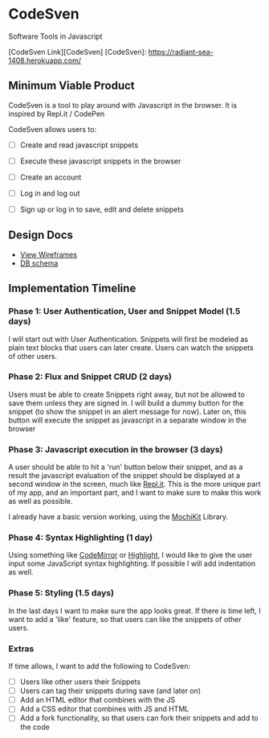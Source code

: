 # CodeSven
Software Tools in Javascript

[CodeSven Link][CodeSven]
[CodeSven]: https://radiant-sea-1408.herokuapp.com/

## Minimum Viable Product

CodeSven is a tool to play around with Javascript in the browser. It is inspired by  Repl.it / CodePen

CodeSven allows users to:

- [ ] Create and read javascript snippets
- [ ] Execute these javascript snippets in the browser
- [ ] Create an account
- [ ] Log in and log out
- [ ] Sign up or log in to save, edit and delete snippets


## Design Docs
* [View Wireframes][view]
* [DB schema][schema]

[view]: ./docs/views.md
[schema]: ./docs/schema.md

## Implementation Timeline

### Phase 1: User Authentication, User and Snippet Model (1.5 days)

I will start out with User Authentication. Snippets will first be modeled as plain text blocks that users can later create. Users can watch the snippets of other users.

### Phase 2: Flux and Snippet CRUD (2 days)

Users must be able to create Snippets right away, but not be allowed to save them unless they are signed in. I will build a dummy button for the snippet (to show the snippet in an alert message for now). Later on, this button will execute the snippet as javascript in a separate window in the browser


### Phase 3: Javascript execution in the browser (3 days)

A user should be able to hit a 'run' button below their snippet, and as a result the javascript evaluation of the snippet should be displayed at a second window in the screen, much like [Repl.it][replit].
This is the more unique part of my app, and an important part, and I want to make sure to make this work as well as possible.

I already have a basic version working, using the [MochiKit][mochikit] Library.

[replit]: https://repl.it/languages/javascript
[mochikit]: https://mochi.github.io/mochikit/

### Phase 4: Syntax Highlighting (1 day)

Using something like [CodeMirror][codemirror] or [Highlight][highlight], I would like to give the user input some JavaScript syntax highlighting. If possible I will add indentation as well.

[codemirror]: https://codemirror.net/
[highlight]: https://highlightjs.org/

### Phase 5: Styling (1.5 days)

In the last days I want to make sure the app looks great. If there is time left, I want to add a 'like' feature, so that users can like the snippets of other users.

### Extras

If time allows, I want to add the following to CodeSven:

- [ ] Users like other users their Snippets
- [ ] Users can tag their snippets during save (and later on)
- [ ] Add an HTML editor that combines with the JS
- [ ] Add a CSS editor that combines with JS and HTML
- [ ] Add a fork functionality, so that users can fork their snippets and add to the code

